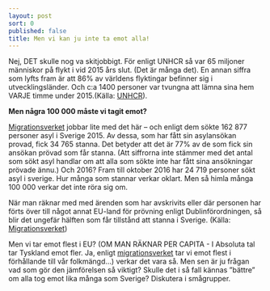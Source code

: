 ```yaml
---
layout: post
sort: 0
published: false
title: Men vi kan ju inte ta emot alla!
---
```

Nej, DET skulle nog va skitjobbigt. För enligt UNHCR så var 65 miljoner människor på flykt i vid 2015 års slut. (Det är många det). En annan siffra som lyfts fram är att 86% av världens flyktingar befinner sig i utvecklingsländer. Och c:a 1400 personer var tvungna att lämna sina hem VARJE timme under 2015.(Källa: [UNHCR](http://www.unhcr.org/figures-at-a-glance.html "UNHCR")).

**Men några 100 000 måste vi tagit emot?**

[Migrationsverket](http://www.migrationsverket.se/Om-Migrationsverket/Statistik.html "Migrationsverket - Statistik") jobbar lite med det här – och enligt dem sökte 162 877 personer asyl i Sverige 2015.  Av dessa, som har fått sin asylansökan provad, fick 34 765 stanna. Det betyder att det är 77% av de som fick sin ansökan prövad som får stanna. (Att siffrorna inte stämmer med det antal som sökt asyl handlar om att alla som sökte inte har fått sina ansökningar prövade ännu.)
Och 2016? Fram till oktober 2016 har 24 719 personer sökt asyl i sverige. Hur många som stannar verkar oklart. Men så himla många 100 000 verkar det inte röra sig om.

När man räknar med med ärenden som har avskrivits eller där personen har förts över till något annat EU-land för prövning enligt Dublinförordningen, så blir det ungefär hälften som får tillstånd att stanna i Sverige. (Källa: [Migrationsverket](http://www.migrationsverket.se/Om-Migrationsverket/Fakta-om-migration/Migrationsverket---mitt-i-varlden-2015.html "Migrationsverket - Mitt i världen 2015"))
 

Men vi tar emot flest i EU? (OM MAN RÄKNAR PER CAPITA - I Absoluta tal tar Tyskland emot fler. Ja, enligt [migrationsverket](http://www.migrationsverket.se/Om-Migrationsverket/Fakta-om-migration/Migrationsverket---mitt-i-varlden-2015.html) tar vi emot flest i förhållande till vår folkmängd...) verkar det vara så. Men sen är ju frågan vad som gör den jämförelsen så viktigt? Skulle det i så fall kännas ”bättre” om alla tog emot lika många som Sverige? Diskutera i smågrupper.
